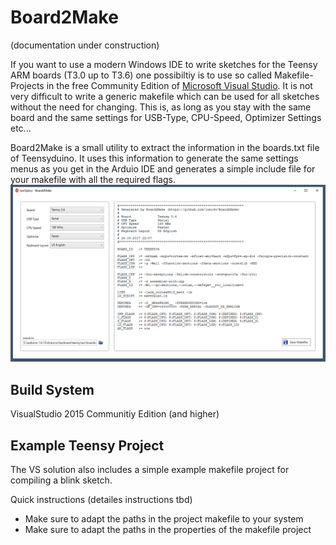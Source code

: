 # Board2Make

(documentation under construction)

If you want to use a modern Windows IDE to write sketches for the Teensy ARM boards (T3.0 up to T3.6) one possibiltiy is to use so called Makefile-Projects in the free Community Edition of [Microsoft Visual Studio](https://www.visualstudio.com/vs/community). It is not very difficult to write a generic makefile which can be used for all sketches without the need for changing. This is, as long as you stay with the same board and the same settings for USB-Type, CPU-Speed, Optimizer Settings etc...

Board2Make is a small utility to extract the information in the boards.txt file of Teensyduino. It uses this information to generate the same settings menus as you get in the Arduio IDE and generates a simple include file for your makefile with all the required flags. 
![GUI](/media/gui.png "GUI")

## Build System
VisualStudio 2015 Communitiy Edition (and higher)

## Example Teensy Project
The VS solution also includes a simple example makefile project for compiling a blink sketch. 

Quick instructions (detailes instructions tbd)
- Make sure to adapt the paths in the project makefile to your system 
- Make sure to adapt the paths in the properties of the makefile project 


